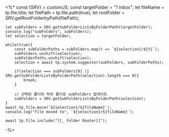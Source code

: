 <%*
    const {SRV} = customJS;
    const targetFolder = "1 Inbox";
    let fileName = tp.file.title;
    let filePath = tp.file.path(true);
    let rootFolder = SRV.getRootFolderbyPath(filePath);

    let subFolders = SRV.getSubFolderListsByFolderPath(targetFolder);
    console.log("subFolders", subFolders);
    let selection = targetFolder;

    while(true){
        const subFolderPaths = subFolders.map(t => `${selection}/${t}`);
        subFolders.unshift(selection);
        subFolderPaths.unshift(selection);
        selection = await tp.system.suggester(subFolders, subFolderPaths);

        if(selection === subFolders[0] || SRV.getSubFolderListsByFolderPath(selection).length === 0){
            break;
        }

        // 선택된 폴더의 하위 폴더로 subFolders 업데이트
        subFolders = SRV.getSubFolderListsByFolderPath(selection);
    }
    await tp.file.move(`${selection}/${fileName}`);
    console.log("file moved to", `${selection}/${fileName}`);

    await tp.file.include("[[_ Folder Router]]");
-%>